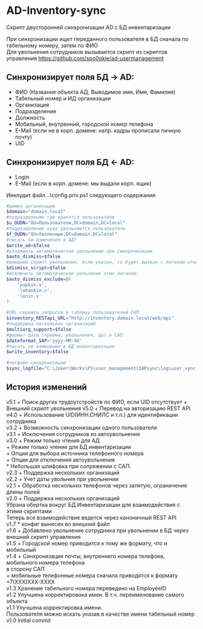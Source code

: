 # AD-Inventory-sync
Скрипт двусторонней синхронизации AD с БД инвентаризации

При синхронизации ищет переданного пользователя в БД сначала по табельному номеру, затем по ФИО  
Для увольнения сотрудников вызывается скрипт из скриптов управления https://github.com/spo0okie/ad-usermanagement

## Синхронизирует поля БД -> AD:
* ФИО (Название объекта АД, Выводимое имя, Имя, Фамилия)
* Табельный номер и ИД организации
* Организация
* Подразделение
* Должность
* Мобильный, внутренний, городской номер телефона
* E-Mail (если не в корп. домене: напр. кадры прописали личную почту)
* UID

## Синхронизирует поля БД <- AD:
* Login
* E-Mail (если в корп. домене: мы выдали корп. ящик)

Инклудит файл ..\config.priv.ps1 следующего содержания
```powershell
#домен организации
$domain="domain.local"
#подразделение где хранятся пользователи
$u_OUDN="OU=Пользователи,DC=domain,DC=local"
#подразделение куда увольняются пользователи
$f_OUDN="OU=Уволенные,DC=domain,DC=local"
#писать ли изменения в АД?
$write_ad=$false
#разрешить автоматическое увольнение при синхронизации
$auto_dismiss=$false
#внешний скрипт увольнения, если указан, то будет вызван с логином отключаемой учетки в качестве аргумента
$dismiss_script=$false
#исключить автоматическое уольнение этих логинов:
$auto_dismiss_exclude=@(
	'pupkin.v',
	'lohankin.v', 
	'lenin.v'
)

#URL сервиса запросов в таблицу пользователей САП
$inventory_RESTapi_URL="http://inventory.domain.local/web/api"
#поддержка нескольких организаций
$multiorg_support=$false
#формат даты (приема, увольнения, др) в САП
$dateformat_SAP='yyyy-MM-dd'
#писать ли изменения в БД инвентаризации
$write_inventory=$false

#логфайл синхронизации
$sync_logfile="C:\Joker\Works\PS\user_management\SAPsync\log\user_sync.log"
```


## История изменений
v5.1 + Поиск других трудоутстройств по ФИО, если UID отсутствует
     + Внешний скрипт увольнения
v5.0 + Перевод на авторизацию REST API  
v4.0 + Использование UID(ИНН.СНИЛС и т.п.) для идентификации сотрудника  
v3.2 + Возможность синхронизации одного пользователя  
v3.1 + Исключения сотрудников из автоувольнения  
v3.0 + Режим только чтения для АД  
     + Режим только чтение для БД инвентаризации  
     + Опции для выбора источника телефонного номера  
     + Опции для отключения автоувольнения  
     * Небольшая шлифовка при сопряжении с САП.  
v2.3 + Поддержка нескольких организаций  
v2.2 + Учет даты увольния при увольнении  
v2.1 + Обработка нескольких телефонов через запятую, ограничение длины полей  
v2.0 + Поддержка нескольких организаций  
      Убрана обертка вокруг БД Инвентаризации для взаимодействия с этими скриптами  
      Теперь все взаимодействие ведется через каноничный REST API  
v1.7 * конфиг вынесен во внешний файл  
v1.6 + Добавлено увольнение сотрудника при увольнении в БД через внешний скрипт управления  
v1.5 + Городской номер приводится к тому же формату, что и мобильный  
v1.4 + Синхронизация почты, внутреннего номера телефона, мобильного номера телефона  
       в сторону САП  
     + мобильные телефонные номера сначала приводятся к формату +7(ХХХ)ХХХ-ХХХХ  
v1.3 Хранение табельного номера переведено на EmployeeID  
v1.2 Улучшена корректировака имен. В т.ч. переименование самого объекта  
v1.1 Улучшена корректировка имени.  
     Пользователя можно искать указав в качестве имени табельный номер  
v1.0 Initial commit  


